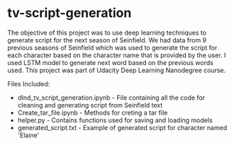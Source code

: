 # tv-script-generation
The objective of this project was to use deep learning techniques to generate script for the next season of Seinfield. We had data from 9 previous seasons of Seinfield which was used to generate the script for each character based on the character name that is provided by the user. I used LSTM model to generate next word based on the previous words used.
This project was part of Udacity Deep Learning Nanodegree course.

Files Included:

- dlnd_tv_script_generation.ipynb - File containing all the code for cleaning and generating script from Seinfield text
- Create_tar_file.ipynb - Methods for creting a tar file
- helper.py - Contains functions used for saving and loading models 
- generated_script.txt - Example of generated script for character named 'Elaine'

